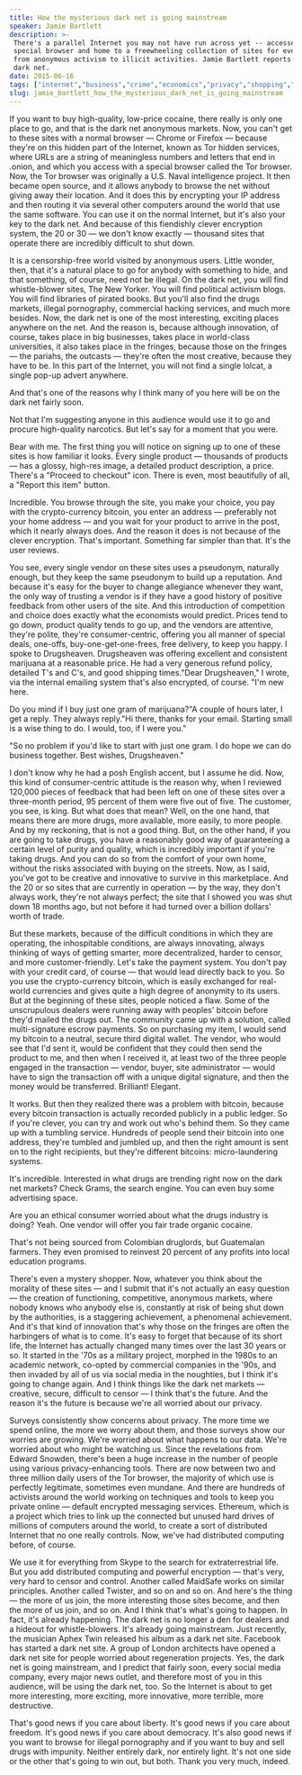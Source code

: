 ```yaml
---
title: How the mysterious dark net is going mainstream
speaker: Jamie Bartlett
description: >-
 There's a parallel Internet you may not have run across yet -- accessed by a
 special browser and home to a freewheeling collection of sites for everything
 from anonymous activism to illicit activities. Jamie Bartlett reports from the
 dark net.
date: 2015-06-16
tags: ["internet","business","crime","economics","privacy","shopping","social-media","encryption"]
slug: jamie_bartlett_how_the_mysterious_dark_net_is_going_mainstream
---
```


If you want to buy high-quality, low-price cocaine, there really is only one place to go,
and that is the dark net anonymous markets. Now, you can't get to these sites with a normal
browser — Chrome or Firefox — because they're on this hidden part of the Internet, known
as Tor hidden services, where URLs are a string of meaningless numbers and letters that
end in .onion, and which you access with a special browser called the Tor browser. Now, the
Tor browser was originally a U.S. Naval intelligence project. It then became open source,
and it allows anybody to browse the net without giving away their location. And it does
this by encrypting your IP address and then routing it via several other computers around
the world that use the same software. You can use it on the normal Internet, but it's also
your key to the dark net. And because of this fiendishly clever encryption system, the 20
or 30 — we don't know exactly — thousand sites that operate there are incredibly difficult
to shut down.

It is a censorship-free world visited by anonymous users. Little wonder, then, that it's a
natural place to go for anybody with something to hide, and that something, of course,
need not be illegal. On the dark net, you will find whistle-blower sites, The New Yorker.
You will find political activism blogs. You will find libraries of pirated books. But
you'll also find the drugs markets, illegal pornography, commercial hacking services, and
much more besides. Now, the dark net is one of the most interesting, exciting places
anywhere on the net. And the reason is, because although innovation, of course, takes
place in big businesses, takes place in world-class universities, it also takes place in
the fringes, because those on the fringes — the pariahs, the outcasts — they're often the
most creative, because they have to be. In this part of the Internet, you will not find a
single lolcat, a single pop-up advert anywhere.

And that's one of the reasons why I think many of you here will be on the dark net fairly
soon.

Not that I'm suggesting anyone in this audience would use it to go and procure
high-quality narcotics. But let's say for a moment that you were.

Bear with me. The first thing you will notice on signing up to one of these sites is how
familiar it looks. Every single product — thousands of products — has a glossy, high-res
image, a detailed product description, a price. There's a "Proceed to checkout" icon.
There is even, most beautifully of all, a "Report this item" button.

Incredible. You browse through the site, you make your choice, you pay with the
crypto-currency bitcoin, you enter an address — preferably not your home address — and
you wait for your product to arrive in the post, which it nearly always does. And the
reason it does is not because of the clever encryption. That's important. Something far
simpler than that. It's the user reviews.

You see, every single vendor on these sites uses a pseudonym, naturally enough, but they
keep the same pseudonym to build up a reputation. And because it's easy for the buyer to
change allegiance whenever they want, the only way of trusting a vendor is if they have a
good history of positive feedback from other users of the site. And this introduction of
competition and choice does exactly what the economists would predict. Prices tend to go
down, product quality tends to go up, and the vendors are attentive, they're polite,
they're consumer-centric, offering you all manner of special deals, one-offs,
buy-one-get-one-frees, free delivery, to keep you happy. I spoke to Drugsheaven.
Drugsheaven was offering excellent and consistent marijuana at a reasonable price. He had
a very generous refund policy, detailed T's and C's, and good shipping times."Dear
Drugsheaven," I wrote, via the internal emailing system that's also encrypted, of course.
"I'm new here.

Do you mind if I buy just one gram of marijuana?"A couple of hours later, I get a reply.
They always reply."Hi there, thanks for your email. Starting small is a wise thing to do.
I would, too, if I were you."

"So no problem if you'd like to start with just one gram. I do hope we can do business
together. Best wishes, Drugsheaven."

I don't know why he had a posh English accent, but I assume he did. Now, this kind of
consumer-centric attitude is the reason why, when I reviewed 120,000 pieces of feedback
that had been left on one of these sites over a three-month period, 95 percent of them
were five out of five. The customer, you see, is king. But what does that mean? Well, on
the one hand, that means there are more drugs, more available, more easily, to more
people. And by my reckoning, that is not a good thing. But, on the other hand, if you are
going to take drugs, you have a reasonably good way of guaranteeing a certain level of
purity and quality, which is incredibly important if you're taking drugs. And you can do
so from the comfort of your own home, without the risks associated with buying on the
streets. Now, as I said, you've got to be creative and innovative to survive in this
marketplace. And the 20 or so sites that are currently in operation — by the way, they
don't always work, they're not always perfect; the site that I showed you was shut down 18
months ago, but not before it had turned over a billion dollars' worth of
trade.

But these markets, because of the difficult conditions in which they are operating, the
inhospitable conditions, are always innovating, always thinking of ways of getting
smarter, more decentralized, harder to censor, and more customer-friendly. Let's take the
payment system. You don't pay with your credit card, of course — that would lead directly
back to you. So you use the crypto-currency bitcoin, which is easily exchanged for
real-world currencies and gives quite a high degree of anonymity to its users. But at the
beginning of these sites, people noticed a flaw. Some of the unscrupulous dealers were
running away with peoples' bitcoin before they'd mailed the drugs out. The community came
up with a solution, called multi-signature escrow payments. So on purchasing my item, I
would send my bitcoin to a neutral, secure third digital wallet. The vendor, who would see
that I'd sent it, would be confident that they could then send the product to me, and then
when I received it, at least two of the three people engaged in the transaction — vendor,
buyer, site administrator — would have to sign the transaction off with a unique digital
signature, and then the money would be transferred. Brilliant! Elegant.

It works. But then they realized there was a problem with bitcoin, because every bitcoin
transaction is actually recorded publicly in a public ledger. So if you're clever, you can
try and work out who's behind them. So they came up with a tumbling service. Hundreds of
people send their bitcoin into one address, they're tumbled and jumbled up, and then the
right amount is sent on to the right recipients, but they're different bitcoins:
micro-laundering systems.

It's incredible. Interested in what drugs are trending right now on the dark net markets?
Check Grams, the search engine. You can even buy some advertising space.

Are you an ethical consumer worried about what the drugs industry is doing? Yeah. One
vendor will offer you fair trade organic cocaine.

That's not being sourced from Colombian druglords, but Guatemalan farmers. They even
promised to reinvest 20 percent of any profits into local education programs.

There's even a mystery shopper. Now, whatever you think about the morality of these sites —
and I submit that it's not actually an easy question — the creation of functioning,
competitive, anonymous markets, where nobody knows who anybody else is, constantly at risk
of being shut down by the authorities, is a staggering achievement, a phenomenal
achievement. And it's that kind of innovation that's why those on the fringes are often
the harbingers of what is to come. It's easy to forget that because of its short life, the
Internet has actually changed many times over the last 30 years or so. It started in the
'70s as a military project, morphed in the 1980s to an academic network, co-opted by
commercial companies in the '90s, and then invaded by all of us via social media in the
noughties, but I think it's going to change again. And I think things like the dark net
markets — creative, secure, difficult to censor — I think that's the future. And the reason
it's the future is because we're all worried about our privacy.

Surveys consistently show concerns about privacy. The more time we spend online, the more
we worry about them, and those surveys show our worries are growing. We're worried about
what happens to our data. We're worried about who might be watching us. Since the
revelations from Edward Snowden, there's been a huge increase in the number of people
using various privacy-enhancing tools. There are now between two and three million daily
users of the Tor browser, the majority of which use is perfectly legitimate, sometimes
even mundane. And there are hundreds of activists around the world working on techniques
and tools to keep you private online — default encrypted messaging services. Ethereum,
which is a project which tries to link up the connected but unused hard drives of millions
of computers around the world, to create a sort of distributed Internet that no one really
controls. Now, we've had distributed computing before, of course.

We use it for everything from Skype to the search for extraterrestrial life. But you add
distributed computing and powerful encryption — that's very, very hard to censor and
control. Another called MaidSafe works on similar principles. Another called Twister, and
so on and so on. And here's the thing — the more of us join, the more interesting those
sites become, and then the more of us join, and so on. And I think that's what's going to
happen. In fact, it's already happening. The dark net is no longer a den for dealers and a
hideout for whistle-blowers. It's already going mainstream. Just recently, the musician
Aphex Twin released his album as a dark net site. Facebook has started a dark net site. A
group of London architects have opened a dark net site for people worried about
regeneration projects. Yes, the dark net is going mainstream, and I predict that fairly
soon, every social media company, every major news outlet, and therefore most of you in
this audience, will be using the dark net, too. So the Internet is about to get more
interesting, more exciting, more innovative, more terrible, more destructive.

That's good news if you care about liberty. It's good news if you care about freedom. It's
good news if you care about democracy. It's also good news if you want to browse for
illegal pornography and if you want to buy and sell drugs with impunity. Neither entirely
dark, nor entirely light. It's not one side or the other that's going to win out, but
both. Thank you very much, indeed.

<!--
ad_duration=3.33
comment_count=114
event="TEDGlobalLondon"
external_start_time=0
has_talk_citation=0
intro_duration=11.82
is_subtitle_required="False"
is_talk_featured="True"
language="en"
language_swap="False"
native_language="en"
number_of_related_talks=6
number_of_speakers=1
number_of_subtitled_videos=29
number_of_tags=8
number_of_talk_download_languages=29
number_of_talk_more_resources=2
number_of_talk_recommendations=1
number_of_talks_take_actions=0
post_ad_duration=0.83
published_timestamp="2015-09-02 15:19:37"
recording_date="2015-06-16"
speaker_description="Social media analyst"
speaker_is_published=1
speaker_name="Jamie Bartlett"
talk_name="How the mysterious dark net is going mainstream"
talk_recommendations_blurb="Explore resources on the current state of the dark net as well as the history of ‘cypherpunk’ technology and ideology."
talks_tags=["internet","business","crime","economics","privacy","shopping","social-media","encryption"]
talks_take_action=[]
url_audio="https://download.ted.com/talks/JamieBartlett_2015G.mp3?apikey=acme-roadrunner"
url_photo_speaker="https://pe.tedcdn.com/images/ted/be835896346c0f69539a53992956850d8ea31de1_254x191.jpg"
url_photo_talk="https://pe.tedcdn.com/images/ted/80593ad65f88df66f76864c17ee04244ef8b9914_2880x1620.jpg"
url_webpage="https://www.ted.com/talks/jamie_bartlett_how_the_mysterious_dark_net_is_going_mainstream"
video_type_name="TED Stage Talk"
-->